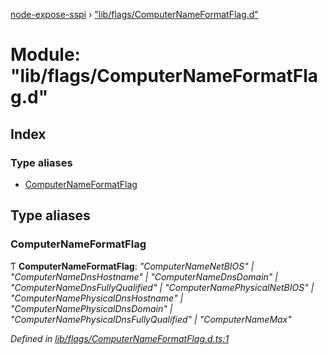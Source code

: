[node-expose-sspi](../README.md) › ["lib/flags/ComputerNameFormatFlag.d"](_lib_flags_computernameformatflag_d_.md)

# Module: "lib/flags/ComputerNameFormatFlag.d"

## Index

### Type aliases

* [ComputerNameFormatFlag](_lib_flags_computernameformatflag_d_.md#computernameformatflag)

## Type aliases

###  ComputerNameFormatFlag

Ƭ **ComputerNameFormatFlag**: *"ComputerNameNetBIOS" | "ComputerNameDnsHostname" | "ComputerNameDnsDomain" | "ComputerNameDnsFullyQualified" | "ComputerNamePhysicalNetBIOS" | "ComputerNamePhysicalDnsHostname" | "ComputerNamePhysicalDnsDomain" | "ComputerNamePhysicalDnsFullyQualified" | "ComputerNameMax"*

*Defined in [lib/flags/ComputerNameFormatFlag.d.ts:1](https://github.com/jlguenego/node-expose-sspi/blob/52464ac/lib/flags/ComputerNameFormatFlag.d.ts#L1)*
